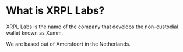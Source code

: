 # What is XRPL Labs?

XRPL Labs is the name of the company that develops the non-custodial wallet known as Xumm.

We are based out of Amersfoort in the Netherlands.

